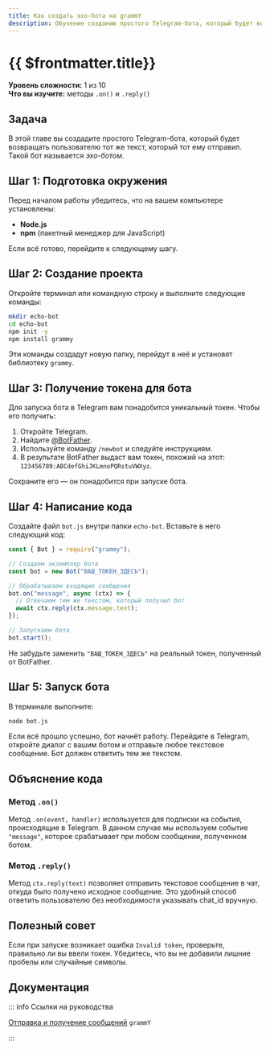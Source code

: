 ```yaml
---
title: Как создать эхо-бота на grammY
description: Обучение созданию простого Telegram-бота, который будет возвращать пользователю тот же текст, который тот ему отправил
---
```


# {{ $frontmatter.title}}

**Уровень сложности:** 1 из 10  
**Что вы изучите:** методы `.on()` и `.reply()`

## Задача

В этой главе вы создадите простого Telegram-бота, который будет возвращать пользователю тот же текст, который тот ему отправил. Такой бот называется *эхо-ботом*.

## Шаг 1: Подготовка окружения

Перед началом работы убедитесь, что на вашем компьютере установлены:
- **Node.js**
- **npm** (пакетный менеджер для JavaScript)

Если всё готово, перейдите к следующему шагу.

## Шаг 2: Создание проекта

Откройте терминал или командную строку и выполните следующие команды:

```bash
mkdir echo-bot
cd echo-bot
npm init -y
npm install grammy
```

Эти команды создадут новую папку, перейдут в неё и установят библиотеку `grammy`.

## Шаг 3: Получение токена для бота

Для запуска бота в Telegram вам понадобится уникальный токен. Чтобы его получить:
1. Откройте Telegram.
2. Найдите [@BotFather](https://t.me/BotFather).
3. Используйте команду `/newbot` и следуйте инструкциям.
4. В результате BotFather выдаст вам токен, похожий на этот: `123456789:ABCdefGhiJKLmnoPQRstuVWXyz`.

Сохраните его — он понадобится при запуске бота.

## Шаг 4: Написание кода

Создайте файл `bot.js` внутри папки `echo-bot`. Вставьте в него следующий код:

```js
const { Bot } = require("grammy");

// Создаем экземпляр бота
const bot = new Bot("ВАШ_ТОКЕН_ЗДЕСЬ");

// Обрабатываем входящие сообщения
bot.on("message", async (ctx) => {
  // Отвечаем тем же текстом, который получил бот
  await ctx.reply(ctx.message.text);
});

// Запускаем бота
bot.start();
```

Не забудьте заменить `"ВАШ_ТОКЕН_ЗДЕСЬ"` на реальный токен, полученный от BotFather.

## Шаг 5: Запуск бота

В терминале выполните:

```bash
node bot.js
```

Если всё прошло успешно, бот начнёт работу. Перейдите в Telegram, откройте диалог с вашим ботом и отправьте любое текстовое сообщение. Бот должен ответить тем же текстом.

## Объяснение кода

### Метод `.on()`

Метод `.on(event, handler)` используется для подписки на события, происходящие в Telegram. В данном случае мы используем событие `"message"`, которое срабатывает при любом сообщении, полученном ботом.

### Метод `.reply()`

Метод `ctx.reply(text)` позволяет отправить текстовое сообщение в чат, откуда было получено исходное сообщение. Это удобный способ ответить пользователю без необходимости указывать chat_id вручную.

## Полезный совет

Если при запуске возникает ошибка `Invalid token`, проверьте, правильно ли вы ввели токен. Убедитесь, что вы не добавили лишние пробелы или случайные символы.

## Документация

::: info Ссылки на руководства

[Отправка и получение сообщений](https://grammy.dev/ru/guide/basics) `grammY`  

:::